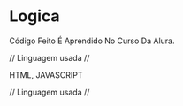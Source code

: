 # Logica

Código Feito É Aprendido No Curso Da Alura. 

// Linguagem usada //

 HTML, JAVASCRIPT

// Linguagem usada //
